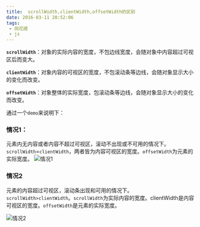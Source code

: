 ```yaml
---
title:  scrollWidth,clientWidth,offsetWidth的区别
date: 2016-03-11 20:52:06
tags:
 - 同花顺
 - js
---
```


**`scrollWidth`**：对象的实际内容的宽度，不包边线宽度，会随对象中内容超过可视区后而变大。 

**`clientWidth`**：对象内容的可视区的宽度，不包滚动条等边线，会随对象显示大小的变化而改变。 

**`offsetWidth`**：对象整体的实际宽度，包滚动条等边线，会随对象显示大小的变化而改变。

通过一个`demo`来说明下：

### **情况1：**

元素内无内容或者内容不超过可视区，滚动不出现或不可用的情况下。`scrollWidth`=`clientWidth`，两者皆为内容可视区的宽度。`offsetWidth`为元素的实际宽度。
![情况1](http://img.blog.csdn.net/20170220114439342)


 

 ### **情况2**

元素的内容超过可视区，滚动条出现和可用的情况下。
`scrollWidth>clientWidth`。`scrollWidth`为实际内容的宽度。clientWidth是内容可视区的宽度。`offsetWidth`是元素的实际宽度。
	
![情况2](http://img.blog.csdn.net/20170220114455752)